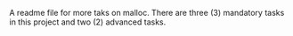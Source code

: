A readme file for more taks on malloc.
There are three (3) mandatory tasks in this project
and two (2) advanced tasks.
